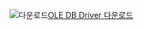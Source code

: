 ![다운로드](../ssdt/media/download.png)[OLE DB Driver 다운로드](../connect/oledb/download-oledb-driver-for-sql-server.md)
